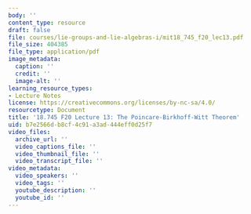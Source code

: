 ```yaml
---
body: ''
content_type: resource
draft: false
file: courses/lie-groups-and-lie-algebras-i/mit18_745_f20_lec13.pdf
file_size: 404385
file_type: application/pdf
image_metadata:
  caption: ''
  credit: ''
  image-alt: ''
learning_resource_types:
- Lecture Notes
license: https://creativecommons.org/licenses/by-nc-sa/4.0/
resourcetype: Document
title: '18.745 F20 Lecture 13: The Poincare-Birkhoff-Witt Theorem'
uid: b7e2566d-b8cf-4c91-a3ad-444eff0d25f7
video_files:
  archive_url: ''
  video_captions_file: ''
  video_thumbnail_file: ''
  video_transcript_file: ''
video_metadata:
  video_speakers: ''
  video_tags: ''
  youtube_description: ''
  youtube_id: ''
---
```

